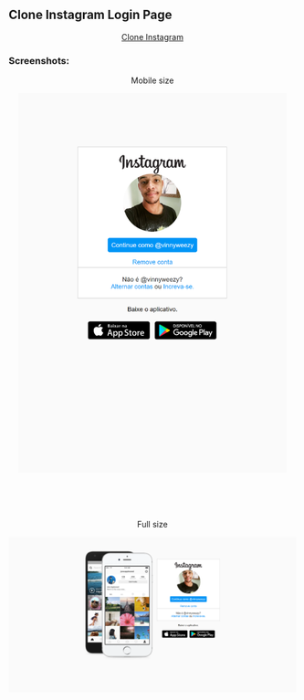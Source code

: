 ## Clone Instagram Login Page

<p align="center"><a href="https://vinisantosj.github.io/Clone-Instagram-Login-Page/index.html" target="_blank">Clone Instagram</a></p>

### Screenshots: 

<p align="center"> Mobile size </p>
<p align="center">
	<img width="470" src="/preview/mobile-size.png">
</p>

<br>
<br>
<br>


<p align="center"> Full size </p>
<p align="center">
	<img src="/preview/full-size.png">
</p>

